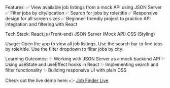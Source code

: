 Features:
✅ View available job listings from a mock API using JSON Server
✅ Filter jobs by city/location
✅ Search for jobs by role/title
✅ Responsive design for all screen sizes
✅ Beginner-friendly project to practice API integration and filtering with React

Tech Stack:
React.js (Front-end)
JSON Server (Mock API)
CSS (Styling)

Usage:
Open the app to view all job listings.
Use the search bar to find jobs by role/title.
Use the filter dropdown to filter jobs by city.

Learning Outcomes:
✨ Working with JSON Server as a mock backend API
✨ Using useState and useEffect hooks in React
✨ Implementing search and filter functionality
✨ Building responsive UI with plain CSS

Check out the live demo here:
👉 [Job Finder Live](https://findjob-one.vercel.app/)
